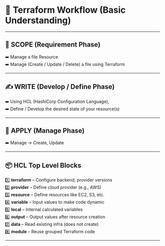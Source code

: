 # 📘 Terraform Workflow (Basic Understanding)

---

## 🔹 SCOPE (Requirement Phase)

➡️ Manage a file Resource  
➡️ Manage (Create / Update / Delete) a file using Terraform

---

## ✍️ WRITE (Develop / Define Phase)

➡️ Using HCL (HashiCorp Configuration Language),  
➡️ Define / Develop the desired state of your resource(s)

---

## 🚀 APPLY (Manage Phase)

➡️ Manage → Create, Update

---

## 📦 HCL Top Level Blocks

1️⃣ **terraform** – Configure backend, provider versions  
2️⃣ **provider** – Define cloud provider (e.g., AWS)  
3️⃣ **resource** – Define resources like EC2, S3, etc.  
4️⃣ **variable** – Input values to make code dynamic  
5️⃣ **local** – Internal calculated variables  
6️⃣ **output** – Output values after resource creation  
7️⃣ **data** – Read existing infra (does not create)  
8️⃣ **module** – Reuse grouped Terraform code

---

